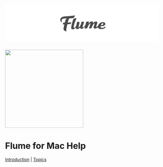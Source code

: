 # [![](/cover.jpg)](/SUMMARY.md)

<div class="center"><img src="/logo.png" width="256" height="256" /></div>

<div class="center"><h1>Flume for Mac Help</h1></div>

<div class="center"><a href="introduction.html">Introduction</a> | <a href="topics.html">Topics</a></div>